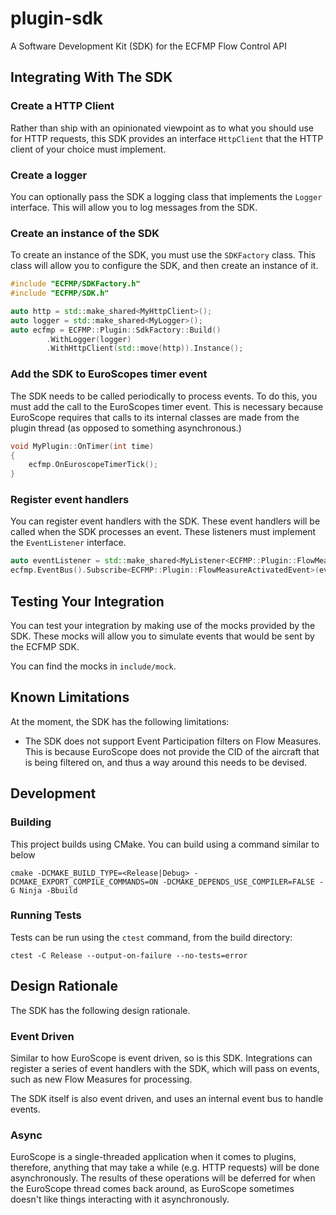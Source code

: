 # plugin-sdk

A Software Development Kit (SDK) for the ECFMP Flow Control API

## Integrating With The SDK

### Create a HTTP Client

Rather than ship with an opinionated viewpoint as to what you should use for HTTP requests, this SDK
provides an interface `HttpClient` that the HTTP client of your choice must implement.

### Create a logger

You can optionally pass the SDK a logging class that implements the `Logger` interface. This will allow you to log
messages from the SDK.

### Create an instance of the SDK

To create an instance of the SDK, you must use the `SDKFactory` class. This class will allow you to configure the SDK,
and
then create an instance of it.

```c++
#include "ECFMP/SDKFactory.h"
#include "ECFMP/SDK.h"

auto http = std::make_shared<MyHttpClient>();
auto logger = std::make_shared<MyLogger>();
auto ecfmp = ECFMP::Plugin::SdkFactory::Build()
        .WithLogger(logger)
        .WithHttpClient(std::move(http)).Instance();
```

### Add the SDK to EuroScopes timer event

The SDK needs to be called periodically to process events. To do this, you must add the call to the EuroScopes timer
event. This is necessary because EuroScope requires that calls to its internal classes are made from the plugin thread
(as opposed to something asynchronous.)

```c++
void MyPlugin::OnTimer(int time)
{
    ecfmp.OnEuroscopeTimerTick();
}
```

### Register event handlers

You can register event handlers with the SDK. These event handlers will be called when the SDK processes an event.
These listeners must implement the `EventListener` interface.

```c++
auto eventListener = std::make_shared<MyListener<ECFMP::Plugin::FlowMeasureActivatedEvent>>();
ecfmp.EventBus().Subscribe<ECFMP::Plugin::FlowMeasureActivatedEvent>(eventListener);
```

## Testing Your Integration

You can test your integration by making use of the mocks provided by the SDK. These mocks will allow you to simulate
events that would be sent by the ECFMP SDK.

You can find the mocks in `include/mock`.

## Known Limitations

At the moment, the SDK has the following limitations:

- The SDK does not support Event Participation filters on Flow Measures. This is because EuroScope does not provide
  the CID of the aircraft that is being filtered on, and thus a way around this needs to be devised.

## Development

### Building

This project builds using CMake. You can build using a command similar to below

`cmake -DCMAKE_BUILD_TYPE=<Release|Debug> -DCMAKE_EXPORT_COMPILE_COMMANDS=ON -DCMAKE_DEPENDS_USE_COMPILER=FALSE -G Ninja -Bbuild`

### Running Tests

Tests can be run using the `ctest` command, from the build directory:

`ctest -C Release --output-on-failure --no-tests=error`

## Design Rationale

The SDK has the following design rationale.

### Event Driven

Similar to how EuroScope is event driven, so is this SDK. Integrations can register a series of event handlers with the
SDK, which will pass on events, such as new Flow Measures for processing.

The SDK itself is also event driven, and uses an internal event bus to handle events.

### Async

EuroScope is a single-threaded application when it comes to plugins, therefore, anything that may take a while (e.g.
HTTP requests) will be done asynchronously. The results of these operations will be deferred for when the EuroScope
thread comes back around, as EuroScope sometimes doesn't like things interacting with it asynchronously.
